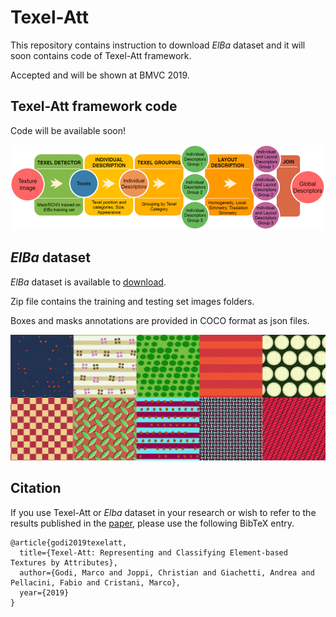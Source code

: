 # Texel-Att

This repository contains instruction to download *ElBa* dataset and it will soon contains code of Texel-Att framework.

Accepted and will be shown at BMVC 2019.

## Texel-Att framework code


Code will be available soon!


![Texel-Att Texel-Att](/images/schema.png)

## *ElBa* dataset



*ElBa* dataset is available to [download](https://drive.google.com/open?id=18D0_0RIE7ZZ5V7JQAPshLfSESVqD6hfL).

Zip file contains the training and testing set images folders.

Boxes and masks annotations are provided in COCO format as json files. 

![ElBa ElBa](/images/elba.png)

## Citation

If you use Texel-Att or *Elba* dataset in your research or wish to refer to the results published in the [paper](https://arxiv.org/abs/1908.11127), please use the following BibTeX entry.

```
@article{godi2019texelatt,
  title={Texel-Att: Representing and Classifying Element-based Textures by Attributes},
  author={Godi, Marco and Joppi, Christian and Giachetti, Andrea and Pellacini, Fabio and Cristani, Marco},
  year={2019}
}
```

